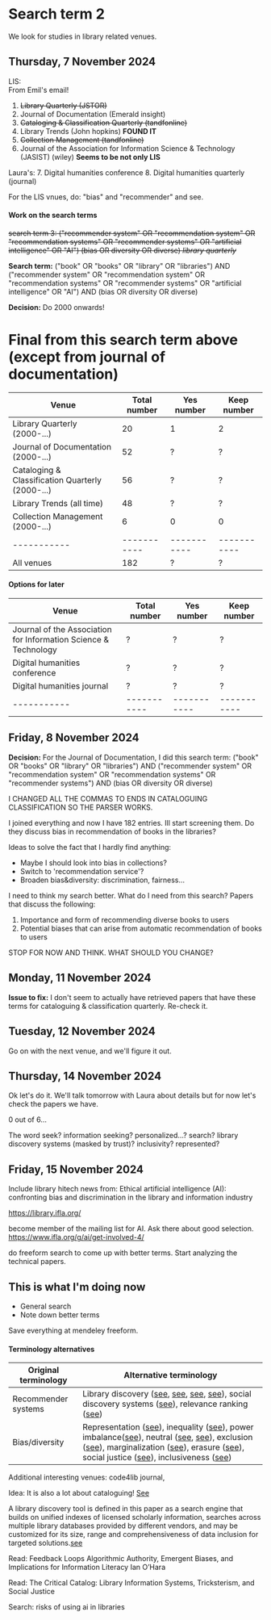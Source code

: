 # Search term 2

We look for studies in library related venues.



## Thursday, 7 November 2024


LIS:\
From Emil's email!
1. <del>​Library Quarterly (JSTOR)
2. Journal of Documentation (Emerald insight)
3. <del>​Cataloging & Classification Quarterly (tandfonline)
4. Library Trends (John hopkins) **FOUND IT**
5. <del>​Collection Management (tandfonline)
6. Journal of the Association for Information Science & Technology (JASIST) (wiley) **Seems to be not only LIS**

Laura's:
7. Digital humanities conference
8. Digital humanities quarterly (journal)


For the LIS vnues, do: "bias" and "recommender" and see. 

#### Work on the search terms


<del>search term 3: ("recommender system" OR "recommendation system" OR "recommendation systems" OR "recommender systems" OR "artificial intelligence" OR "AI") (bias OR diversity OR diverse) *library quarterly*

**Search term:** ("book" OR "books" OR "library" OR "libraries") AND ("recommender system" OR "recommendation system" OR "recommendation systems" OR "recommender systems" OR "artificial intelligence" OR "AI") AND (bias OR diversity OR diverse)


**Decision:** Do 2000 onwards!



# Final from this search term above (except from journal of documentation)

| Venue       | Total number| Yes number  | Keep number |
| ----------- | ----------- | ----------- | ----------- |
| Library Quarterly (2000-...)      | 20         | 1          | 2|
| Journal of Documentation (2000-...) | 52        | ?      | ?       |
| ​Cataloging & Classification Quarterly (2000-...)   |  56        | ?     | ?       |
| Library Trends (all time)  | 48       | ?      |    ?   |
| ​Collection Management (2000-...)  | 6        | 0      |    0   |
| ----------- | ----------- | ----------- | ----------- |
| All venues | 182 | ?  | ? |



#### Options for later
| Venue       | Total number| Yes number  | Keep number |
| ----------- | ----------- | ----------- | ----------- |
| Journal of the Association for Information Science & Technology   | ?        | ?      |    ?  |
| Digital humanities conference   | ?        | ?      |    ?   |
| Digital humanities journal   | ?        | ?      |    ?   |
| ----------- | ----------- | ----------- | ----------- |




## Friday, 8 November 2024

**Decision:** For the Journal of Documentation, I did this search term: ("book" OR "books" OR "library" OR "libraries") AND ("recommender system" OR "recommendation system" OR "recommendation systems" OR "recommender systems") AND (bias OR diversity OR diverse)

I CHANGED ALL THE COMMAS TO ENDS IN CATALOGUING CLASSIFICATION SO THE PARSER WORKS.

I joined everything and now I have 182 entries. Ill start screening them. Do they discuss bias in recommendation of books in the libraries?

Ideas to solve the fact that I hardly find anything:
- Maybe I should look into bias in collections?
- Switch to 'recommendation service'?
- Broaden bias&diversity: discrimination, fairness...


I need to think my search better. What do I need from this search? Papers that discuss the following:
1. Importance and form of recommending diverse books to users
2. Potential biases that can arise from automatic recommendation of books to users

STOP FOR NOW AND THINK. WHAT SHOULD YOU CHANGE?


## Monday, 11 November 2024

**Issue to fix:** I don't seem to actually have retrieved papers that have these terms for cataloguing & classification quarterly. Re-check it.


## Tuesday, 12 November 2024

Go on with the next venue, and we'll figure it out.

## Thursday, 14 November 2024
Ok let's do it. We'll talk tomorrow with Laura about details but for now let's check the papers we have.

0 out of 6...


The word seek? information seeking? personalized...? search? library discovery systems (masked by trust)?
inclusivity? represented? 

## Friday, 15 November 2024

Include library hitech news from: Ethical artificial intelligence (AI): confronting bias and discrimination in the library and information industry

https://library.ifla.org/

become member of the mailing list for AI. Ask there about good selection. https://www.ifla.org/g/ai/get-involved-4/


do freeform search to come up with better terms. Start analyzing the technical papers.




## This is what I'm doing now
- General search
- Note down better terms

Save everything at mendeley freeform.

#### Terminology alternatives
| Original terminology       | Alternative terminology |
| ----------- | ----------- |
| Recommender systems   | Library discovery ([see](https://scholarworks.gvsu.edu/library_books/30/), [see](https://muse.jhu.edu/pub/1/article/549202/pdf), [see](https://dspace.mit.edu/bitstream/handle/1721.1/107929/feminism%20and%20future%20library%20discovery.pdf?sequence=1&isAllowed=y), [see](https://tefkos.comminfo.rutgers.edu/Courses/e553/Articles/Articles%20Sp15/NISO%20report%20future_library_resource_discovery%202015.pdf)), social discovery systems ([see](https://muse.jhu.edu/pub/1/article/485529/pdf)), relevance ranking ([see](https://tefkos.comminfo.rutgers.edu/Courses/e553/Articles/Articles%20Sp15/NISO%20report%20future_library_resource_discovery%202015.pdf))|
| Bias/diversity   | Representation ([see](https://link.springer.com/book/10.1007/978-94-017-3435-6)), inequality ([see](https://dspace.mit.edu/bitstream/handle/1721.1/107929/feminism%20and%20future%20library%20discovery.pdf?sequence=1&isAllowed=y)), power imbalance([see](https://dspace.mit.edu/bitstream/handle/1721.1/107929/feminism%20and%20future%20library%20discovery.pdf?sequence=1&isAllowed=y)), neutral ([see](https://dspace.mit.edu/bitstream/handle/1721.1/107929/feminism%20and%20future%20library%20discovery.pdf?sequence=1&isAllowed=y), [see](https://tefkos.comminfo.rutgers.edu/Courses/e553/Articles/Articles%20Sp15/NISO%20report%20future_library_resource_discovery%202015.pdf)), exclusion ([see](https://dspace.mit.edu/bitstream/handle/1721.1/107929/feminism%20and%20future%20library%20discovery.pdf?sequence=1&isAllowed=y)), marginalization ([see](https://dspace.mit.edu/bitstream/handle/1721.1/107929/feminism%20and%20future%20library%20discovery.pdf?sequence=1&isAllowed=y)), erasure ([see](https://dspace.mit.edu/bitstream/handle/1721.1/107929/feminism%20and%20future%20library%20discovery.pdf?sequence=1&isAllowed=y)), social justice ([see](https://muse.jhu.edu/pub/1/article/549202/pdf)), inclusiveness ([see](https://www.jstor.org/stable/pdf/10.5749/j.ctt1pwt6wq.40.pdf?acceptTC=true&coverpage=false&addFooter=false))| 

Additional interesting venues: code4lib journal, 

Idea: It is also a lot about cataloguing! [See](https://oaktrust.library.tamu.edu/items/f3c5994d-f7d7-4682-9ed1-9eefcee05154)


A library discovery tool is defined in this paper as a search engine that builds on unified indexes of licensed scholarly information, searches across multiple library databases provided by different vendors, and may be customized for its size, range and comprehensiveness of data inclusion for targeted solutions.[see](https://www.scirp.org/journal/paperinformation?paperid=60590)



Read: Feedback Loops
Algorithmic Authority, Emergent Biases, and Implications for Information
Literacy
Ian O’Hara

Read: The Critical Catalog: Library Information Systems,
Tricksterism, and Social Justice

Search: risks of using ai in libraries